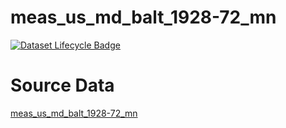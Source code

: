 # meas_us_md_balt_1928-72_mn

[![Dataset Lifecycle Badge](https://img.shields.io/static/v1.svg?label=Lifecycle&message=Unreleased&color=blue)](https://github.com/davidearn/iidda/blob/main/docs/lifecycle.md)

# Source Data

[meas_us_md_balt_1928-72_mn](https://raw.githubusercontent.com/davidearn/iidda/master/data/meas_us_md_balt_1928-72_mn/source-data/meas_us_md_balt_1928-72_mn.csv)
